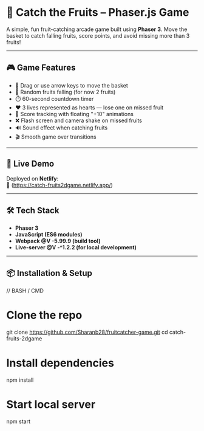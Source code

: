 # 🍓 Catch the Fruits – Phaser.js Game

A simple, fun fruit-catching arcade game built using **Phaser 3**. Move the basket to catch falling fruits, score points, and avoid missing more than 3 fruits!

---

## 🎮 Game Features

- 🧺 Drag or use arrow keys to move the basket
- 🍎 Random fruits falling (for now 2 fruits)
- ⏱️ 60-second countdown timer
- ❤️ 3 lives represented as hearts — lose one on missed fruit
- 💯 Score tracking with floating "+10" animations
- ❌ Flash screen and camera shake on missed fruits
- 🔊 Sound effect when catching fruits
- 🎬 Smooth game over transitions

---

## 🚀 Live Demo

Deployed on **Netlify**:  
🔗 (https://catch-fruits2dgame.netlify.app/)


---

## 🛠️ Tech Stack

- **Phaser 3**
- **JavaScript (ES6 modules)**
- **Webpack @V -5.99.9 (build tool)** 
- **Live-server @V -^1.2.2 (for local development)**

---

## 📦 Installation & Setup

// BASH / CMD
# Clone the repo
git clone https://github.com/Sharanb28/fruitcatcher-game.git
cd catch-fruits-2dgame

# Install dependencies
npm install

# Start local server
npm start

